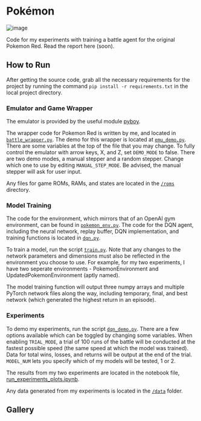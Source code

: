# Pokémon

![image](https://github.com/IMACULGY/pokemonRL/assets/32719081/7aa0dcc8-3801-4059-a1b5-5d63782ba0e9)

Code for my experiments with training a battle agent for the original Pokemon Red. Read the report here (soon).

## How to Run

After getting the source code, grab all the necessary requirements for the project by running the command `pip install -r requirements.txt` in the local project directory.

### Emulator and Game Wrapper

The emulator is provided by the useful module [pyboy](https://github.com/Baekalfen/PyBoy).

The wrapper code for Pokemon Red is written by me, and located in [`battle_wrapper.py`](battle_wrapper.py). The demo for this wrapper is located at [`emu_demo.py`](emu_demo.py). There are some variables at the top of the file that you may change. To fully control the emulator with arrow keys, X, and Z, set `DEMO_MODE` to false. There are two demo modes, a manual stepper and a random stepper. Change which one to use by editing `MANUAL_STEP_MODE`. Be advised, the manual stepper will ask for user input.

Any files for game ROMs, RAMs, and states are located in the [`/roms`](/roms/) directory.

### Model Training

The code for the environment, which mirrors that of an OpenAI gym environment, can be found in [`pokemon_env.py`](pokemon_env.py). The code for the DQN agent, including the neural network, replay buffer, DQN implementation, and training functions is located in [`dqn.py`](dqn.py).

To train a model, run the script [`train.py`](train.py). Note that any changes to the network parameters and dimensions must also be reflected in the environment you choose to use. For example, for my two experiments, I have two seperate environments - PokemonEnvironment and UpdatedPokemonEnvironment (aptly named).

The model training function will output three numpy arrays and multiple PyTorch network files along the way, including temporary, final, and best network (which generated the highest return in an episode).

### Experiments

To demo my experiments, run the script [`dqn_demo.py`](dqn_demo.py). There are a few options available which can be toggled by changing some variables. When enabling `TRIAL_MODE`, a trial of 100 runs of the battle will be conducted at the fastest possible speed (the same speed at which the model was trained). Data for total wins, losses, and returns will be output at the end of the trial. `MODEL_NUM` lets you specify which of my models will be tested, 1 or 2.

The results from my two experiments are located in the notebook file, [run_experiments_plots.ipynb](run_experiments_plots.ipynb).

Any data generated from my experiments is located in the [`/data`](/data/) folder.

## Gallery
